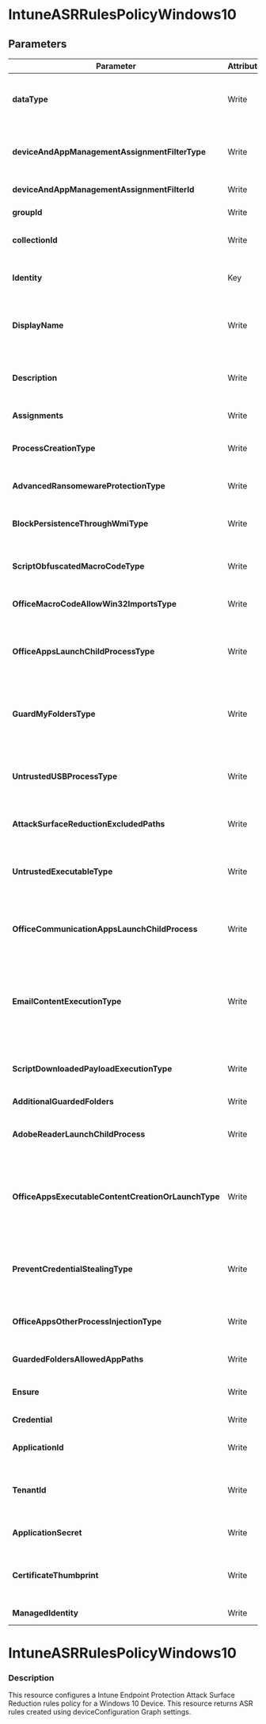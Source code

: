 ﻿# IntuneASRRulesPolicyWindows10

## Parameters

| Parameter | Attribute | DataType | Description | Allowed Values |
| --- | --- | --- | --- | --- |
| **dataType** | Write | String | The type of the target assignment. |#microsoft.graph.groupAssignmentTarget, #microsoft.graph.allLicensedUsersAssignmentTarget, #microsoft.graph.allDevicesAssignmentTarget, #microsoft.graph.exclusionGroupAssignmentTarget, #microsoft.graph.configurationManagerCollectionAssignmentTarget|
| **deviceAndAppManagementAssignmentFilterType** | Write | String | The type of filter of the target assignment i.e. Exclude or Include. Possible values are:none, include, exclude. |none, include, exclude|
| **deviceAndAppManagementAssignmentFilterId** | Write | String | The Id of the filter for the target assignment. ||
| **groupId** | Write | String | The group Id that is the target of the assignment. ||
| **collectionId** | Write | String | The collection Id that is the target of the assignment.(ConfigMgr) ||
| **Identity** | Key | String | Identity of the endpoint protection attack surface protection rules policy for Windows 10. ||
| **DisplayName** | Write | String | Display name of the endpoint protection attack surface protection rules policy for Windows 10. ||
| **Description** | Write | String | Description of the endpoint protection attack surface protection rules policy for Windows 10. ||
| **Assignments** | Write | InstanceArray[] | Assignments of the Intune Policy. ||
| **ProcessCreationType** | Write | String | This rule blocks processes created through PsExec and WMI from running. |userDefined, block, auditMode, warn, disable|
| **AdvancedRansomewareProtectionType** | Write | String | This rule provides an extra layer of protection against ransomware. |notConfigured, userDefined, enable, auditMode|
| **BlockPersistenceThroughWmiType** | Write | String | This rule prevents malware from abusing WMI to attain persistence on a device. |userDefined, block, auditMode, disable|
| **ScriptObfuscatedMacroCodeType** | Write | String | This rule detects suspicious properties within an obfuscated script. |userDefined, block, auditMode, warn, disable|
| **OfficeMacroCodeAllowWin32ImportsType** | Write | String | This rule prevents VBA macros from calling Win32 APIs. |userDefined, block, auditMode, warn, disable|
| **OfficeAppsLaunchChildProcessType** | Write | String | This rule blocks Office apps from creating child processes. Office apps include Word, Excel, PowerPoint, OneNote, and Access. |userDefined, block, auditMode, warn, disable|
| **GuardMyFoldersType** | Write | String | This rule enable Controlled folder access which protects your data by checking apps against a list of known, trusted apps. |userDefined, enable, auditMode, blockDiskModification, auditDiskModification|
| **UntrustedUSBProcessType** | Write | String | With this rule, admins can prevent unsigned or untrusted executable files from running from USB removable drives, including SD cards. |notConfigured, userDefined, block, auditMode, warn, disable|
| **AttackSurfaceReductionExcludedPaths** | Write | StringArray[] | Exclude files and paths from attack surface reduction rules ||
| **UntrustedExecutableType** | Write | String | This rule blocks executable files that don't meet a prevalence, age, or trusted list criteria, such as .exe, .dll, or .scr, from launching. |userDefined, block, auditMode, warn, disable|
| **OfficeCommunicationAppsLaunchChildProcess** | Write | String | This rule prevents Outlook from creating child processes, while still allowing legitimate Outlook functions. |notConfigured, userDefined, block, auditMode, warn, disable|
| **EmailContentExecutionType** | Write | String | This rule blocks the following file types from launching from email opened within the Microsoft Outlook application, or Outlook.com and other popular webmail providers. |notConfigured, block, auditMode, userDefined, disable|
| **ScriptDownloadedPayloadExecutionType** | Write | String | This rule prevents scripts from launching potentially malicious downloaded content. |userDefined, block, auditMode, warn, disable|
| **AdditionalGuardedFolders** | Write | StringArray[] | List of additional folders that need to be protected ||
| **AdobeReaderLaunchChildProcess** | Write | String | This rule prevents attacks by blocking Adobe Reader from creating processes. |notConfigured, userDefined, enable, auditMode, warn|
| **OfficeAppsExecutableContentCreationOrLaunchType** | Write | String | This rule prevents Office apps, including Word, Excel, and PowerPoint, from creating potentially malicious executable content, by blocking malicious code from being written to disk. |userDefined, block, auditMode, warn, disable|
| **PreventCredentialStealingType** | Write | String | This rule helps prevent credential stealing by locking down Local Security Authority Subsystem Service (LSASS). |notConfigured, userDefined, enable, auditMode, warn|
| **OfficeAppsOtherProcessInjectionType** | Write | String | This rule blocks code injection attempts from Office apps into other processes. |userDefined, block, auditMode, warn, disable|
| **GuardedFoldersAllowedAppPaths** | Write | StringArray[] | List of apps that have access to protected folders. ||
| **Ensure** | Write | String | Present ensures the site collection exists, absent ensures it is removed |Present, Absent|
| **Credential** | Write | PSCredential | Credentials of the Intune Admin ||
| **ApplicationId** | Write | String | Id of the Azure Active Directory application to authenticate with. ||
| **TenantId** | Write | String | Name of the Azure Active Directory tenant used for authentication. Format contoso.onmicrosoft.com ||
| **ApplicationSecret** | Write | PSCredential | Secret of the Azure Active Directory tenant used for authentication. ||
| **CertificateThumbprint** | Write | String | Thumbprint of the Azure Active Directory application's authentication certificate to use for authentication. ||
| **ManagedIdentity** | Write | Boolean | Managed ID being used for authentication. ||


# IntuneASRRulesPolicyWindows10

### Description

This resource configures a Intune Endpoint Protection Attack Surface Reduction rules policy for a Windows 10 Device.
This resource returns ASR rules created using deviceConfiguration Graph settings.




